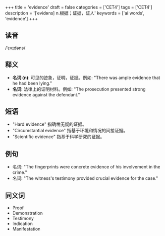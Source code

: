 +++
title = 'evidence'
draft = false
categories = ['CET4']
tags = ['CET4']
description = '[ˈevidəns] n.根据；证据，证人'
keywords = ['ai words', 'evidence']
+++

## 读音
/ˈɛvɪdəns/

## 释义
- **名词 (n)**: 可见的迹象，证明，证据。例如: "There was ample evidence that he had been lying."
- **名词**: 法律上的证明材料。例如: "The prosecution presented strong evidence against the defendant."

## 短语
- "Hard evidence" 指确凿无疑的证据。
- "Circumstantial evidence" 指基于环境和情况的间接证据。
- "Scientific evidence" 指基于科学研究的证据。

## 例句
- 名词: "The fingerprints were concrete evidence of his involvement in the crime."
- 名词: "The witness's testimony provided crucial evidence for the case."

## 同义词
- Proof
- Demonstration
- Testimony
- Indication
- Manifestation
